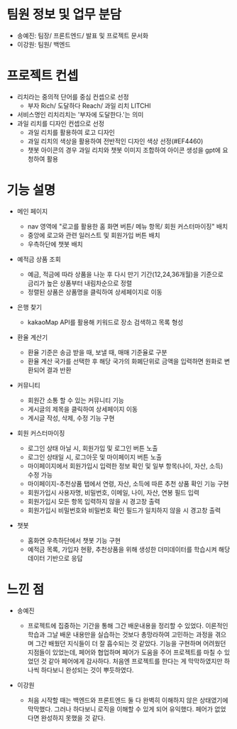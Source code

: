 # 팀원 정보 및 업무 분담
- 송예진: 팀장/ 프론트엔드/ 발표 및 프로젝트 문서화
- 이강원: 팀원/ 백엔드

# 프로젝트 컨셉
- 리치라는 중의적 단어를 중심 컨셉으로 선정
  - 부자 Rich/ 도달하다 Reach/ 과일 리치 LITCHI
- 서비스명인 리치리치는 '부자에 도달한다.'는 의미
- 과일 리치를 디자인 컨셉으로 선정
  - 과일 리치를 활용하여 로고 디자인
  - 과일 리치의 색상을 활용하여 전반적인 디자인 색상 선정(#EF4460)
  - 챗봇 아이콘의 경우 과일 리치와 챗봇 이미지 조합하여 아이콘 생성을 gpt에 요청하여 활용

# 기능 설명
- 메인 페이지
  - nav 영역에 "로고를 활용한 홈 화면 버튼/ 메뉴 항목/ 회원 커스터마이징" 배치
  - 중앙에 로고와 관련 일러스트 및 회원가입 버튼 배치
  - 우측하단에 챗봇 배치 

- 예적금 상품 조회
  - 예금, 적금에 따라 상품을 나눈 후 다시 만기 기간(12,24,36개월)을 기준으로 금리가 높은 상품부터 내림차순으로 정렬
  - 정렬된 상품은 상품명을 클릭하여 상세페이지로 이동
  
- 은행 찾기
  - kakaoMap API를 활용해 키워드로 장소 검색하고 목록 형성

- 환율 계산기
  - 환율 기준은 송금 받을 때, 보낼 때, 매매 기준율로 구분
  - 환율 계산 국가를 선택한 후 해당 국가의 화폐단위로 금액을 입력하면 원화로 변환되어 결과 반환

- 커뮤니티
  - 회원간 소통 할 수 있는 커뮤니티 기능
  - 게시글의 제목을 클릭하여 상세페이지 이동 
  - 게시글 작성, 삭제, 수정 기능 구현

- 회원 커스터마이징
  - 로그인 상태 아닐 시, 회원가입 및 로그인 버튼 노출
  - 로그인 상태일 시, 로그아웃 및 마이페이지 버튼 노출
  - 마이페이지에서 회원가입시 입력한 정보 확인 및 일부 항목(나이, 자산, 소득) 수정 가능
  - 마이페이지-추천상품 탭에서 연령, 자산, 소득에 따른 추천 상품 확인 기능 구현
  - 회원가입시 사용자명, 비밀번호, 이메일, 나이, 자산, 연봉 필드 입력
  - 회원가입시 모든 항목 입력하지 않을 시 경고창 출력
  - 회원가입시 비밀번호와 비밀번호 확인 필드가 일치하지 않을 시 경고창 출력

- 챗봇
  - 홈화면 우측하단에서 챗봇 기능 구현
  - 예적금 목록, 가입자 현황, 추천상품을 위해 생성한 더미데이터를 학습시켜 해당 데이터 기반으로 응답
  
# 느낀 점
- 송예진
  - 프로젝트에 집중하는 기간을 통해 그간 배운내용을 정리할 수 있었다. 이론적인 학습과 그날 배운 내용만을 실습하는 것보다 총망라하여 고민하는 과정을 겪으며 그간 배웠던 지식들이 더 잘 흡수되는 것 같았다. 기능을 구현하며 어려웠던 지점들이 있었는데, 페어와 협업하며 페어가 도움을 주어 프로젝트를 마칠 수 있었던 것 같아 페어에게 감사하다. 처음엔 프로젝트를 한다는 게 막막하였지만 하나씩 하다보니 완성되는 것이 뿌듯하였다.

- 이강원
  - 처음 시작할 때는 백엔드와 프론트엔드 둘 다 완벽히 이해하지 않은 상태였기에 막막했다. 그러나 하다보니 로직을 이해할 수 있게 되어 유익했다. 페어가 없었다면 완성하지 못했을 것 같다.